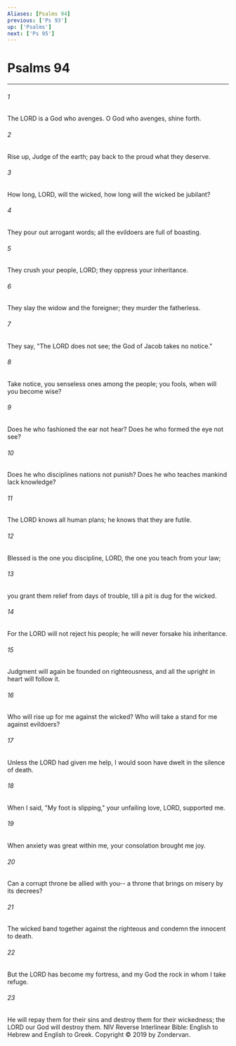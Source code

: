 ```yaml
---
Aliases: [Psalms 94]
previous: ['Ps 93']
up: ['Psalms']
next: ['Ps 95']
---
```

# Psalms 94

***


###### 1 
The LORD is a God who avenges. O God who avenges, shine forth. 

###### 2 
Rise up, Judge of the earth; pay back to the proud what they deserve. 

###### 3 
How long, LORD, will the wicked, how long will the wicked be jubilant? 

###### 4 
They pour out arrogant words; all the evildoers are full of boasting. 

###### 5 
They crush your people, LORD; they oppress your inheritance. 

###### 6 
They slay the widow and the foreigner; they murder the fatherless. 

###### 7 
They say, "The LORD does not see; the God of Jacob takes no notice." 

###### 8 
Take notice, you senseless ones among the people; you fools, when will you become wise? 

###### 9 
Does he who fashioned the ear not hear? Does he who formed the eye not see? 

###### 10 
Does he who disciplines nations not punish? Does he who teaches mankind lack knowledge? 

###### 11 
The LORD knows all human plans; he knows that they are futile. 

###### 12 
Blessed is the one you discipline, LORD, the one you teach from your law; 

###### 13 
you grant them relief from days of trouble, till a pit is dug for the wicked. 

###### 14 
For the LORD will not reject his people; he will never forsake his inheritance. 

###### 15 
Judgment will again be founded on righteousness, and all the upright in heart will follow it. 

###### 16 
Who will rise up for me against the wicked? Who will take a stand for me against evildoers? 

###### 17 
Unless the LORD had given me help, I would soon have dwelt in the silence of death. 

###### 18 
When I said, "My foot is slipping," your unfailing love, LORD, supported me. 

###### 19 
When anxiety was great within me, your consolation brought me joy. 

###### 20 
Can a corrupt throne be allied with you-- a throne that brings on misery by its decrees? 

###### 21 
The wicked band together against the righteous and condemn the innocent to death. 

###### 22 
But the LORD has become my fortress, and my God the rock in whom I take refuge. 

###### 23 
He will repay them for their sins and destroy them for their wickedness; the LORD our God will destroy them. NIV Reverse Interlinear Bible: English to Hebrew and English to Greek. Copyright © 2019 by Zondervan.
